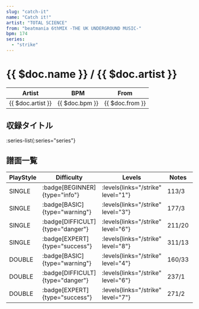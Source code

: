 ```yaml
---
slug: "catch-it"
name: "Catch it!"
artist: "TOTAL SCIENCE"
from: "beatmania 6thMIX -THE UK UNDERGROUND MUSIC-"
bpm: 174
series:
  - "strike"
---
```


# {{ $doc.name }} / {{ $doc.artist }}

|Artist|BPM|From|
|------|---|----|
|{{ $doc.artist }}|{{ $doc.bpm }}|{{ $doc.from }}|

## 収録タイトル

:series-list{:series="series"}

## 譜面一覧

|PlayStyle|Difficulty|Levels|Notes|Movie|
|---------|----------|------|-----|-----|
|SINGLE| :badge[BEGINNER]{type="info"}| :levels{links="/strike" level="1"}|113/3||
|SINGLE| :badge[BASIC]{type="warning"}| :levels{links="/strike" level="3"}|177/3||
|SINGLE| :badge[DIFFICULT]{type="danger"}| :levels{links="/strike" level="6"}|211/20||
|SINGLE| :badge[EXPERT]{type="success"}| :levels{links="/strike" level="8"}|311/13||
|DOUBLE| :badge[BASIC]{type="warning"}| :levels{links="/strike" level="4"}|160/33||
|DOUBLE| :badge[DIFFICULT]{type="danger"}| :levels{links="/strike" level="6"}|237/1||
|DOUBLE| :badge[EXPERT]{type="success"}| :levels{links="/strike" level="7"}|271/2||
